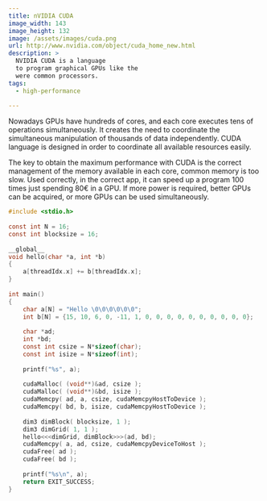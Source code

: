 ```yaml
---
title: nVIDIA CUDA
image_width: 143
image_height: 132
image: /assets/images/cuda.png
url: http://www.nvidia.com/object/cuda_home_new.html
description: >
  NVIDIA CUDA is a language
  to program graphical GPUs like the
  were common processors.
tags:
  - high-performance
  
---
```

Nowadays GPUs have hundreds of cores, and each core executes
tens of operations simultaneously.
It creates the need to coordinate the simultaneous
manipulation of thousands of data independently.
CUDA language is designed in order to coordinate
all available resources easily.

The key to obtain the maximum performance with CUDA is the
correct management of the memory available in each core,
common memory is too slow.
Used correctly, in the correct app,
it can speed up a program 100 times just spending 80€ in a GPU.
If more power is required, better GPUs can be acquired,
or more GPUs can be used simultaneously.

```c
#include <stdio.h>
 
const int N = 16; 
const int blocksize = 16; 
 
__global__ 
void hello(char *a, int *b) 
{
    a[threadIdx.x] += b[threadIdx.x];
}
 
int main()
{
    char a[N] = "Hello \0\0\0\0\0\0";
    int b[N] = {15, 10, 6, 0, -11, 1, 0, 0, 0, 0, 0, 0, 0, 0, 0, 0};
 
    char *ad;
    int *bd;
    const int csize = N*sizeof(char);
    const int isize = N*sizeof(int);
 
    printf("%s", a);
 
    cudaMalloc( (void**)&ad, csize ); 
    cudaMalloc( (void**)&bd, isize ); 
    cudaMemcpy( ad, a, csize, cudaMemcpyHostToDevice ); 
    cudaMemcpy( bd, b, isize, cudaMemcpyHostToDevice ); 
    
    dim3 dimBlock( blocksize, 1 );
    dim3 dimGrid( 1, 1 );
    hello<<<dimGrid, dimBlock>>>(ad, bd);
    cudaMemcpy( a, ad, csize, cudaMemcpyDeviceToHost ); 
    cudaFree( ad );
    cudaFree( bd );
    
    printf("%s\n", a);
    return EXIT_SUCCESS;
}
```
